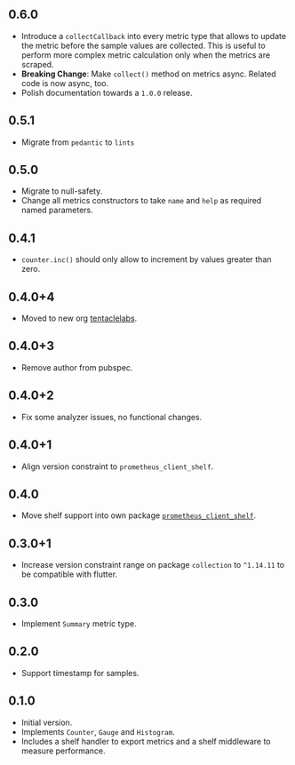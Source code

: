## 0.6.0

- Introduce a `collectCallback` into every metric type that allows to update the metric before the sample values are
  collected. This is useful to perform more complex metric calculation only when the metrics are scraped.
- **Breaking Change**: Make `collect()` method on metrics async. Related code is now async, too.
- Polish documentation towards a `1.0.0` release.

## 0.5.1

- Migrate from `pedantic` to `lints`

## 0.5.0

- Migrate to null-safety.
- Change all metrics constructors to take `name` and `help` as required named parameters.

## 0.4.1

- `counter.inc()` should only allow to increment by values greater than zero.

## 0.4.0+4

- Moved to new org [tentaclelabs](https://github.com/tentaclelabs).

## 0.4.0+3

- Remove author from pubspec.

## 0.4.0+2

- Fix some analyzer issues, no functional changes.

## 0.4.0+1

- Align version constraint to `prometheus_client_shelf`.

## 0.4.0

- Move shelf support into own package [`prometheus_client_shelf`](https://pub.dev/packages/prometheus_client).

## 0.3.0+1

- Increase version constraint range on package `collection` to `^1.14.11` to be compatible with flutter.

## 0.3.0

- Implement `Summary` metric type.

## 0.2.0

- Support timestamp for samples.

## 0.1.0

- Initial version.
- Implements `Counter`, `Gauge` and `Histogram`.
- Includes a shelf handler to export metrics and a shelf middleware to measure performance.
